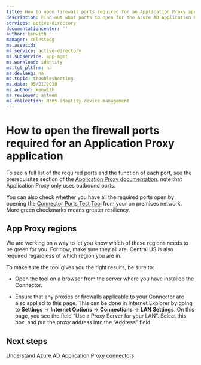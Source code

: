 ```yaml
---
title: How to open firewall ports required for an Application Proxy app
description: Find out what ports to open for the Azure AD Application Proxy to work correctly
services: active-directory
documentationcenter: ''
author: kenwith
manager: celestedg
ms.assetid: 
ms.service: active-directory
ms.subservice: app-mgmt
ms.workload: identity
ms.tgt_pltfrm: na
ms.devlang: na
ms.topic: troubleshooting
ms.date: 05/21/2018
ms.author: kenwith
ms.reviewer: asteen
ms.collection: M365-identity-device-management
---
```


# How to open the firewall ports required for an Application Proxy application

To see a full list of the required ports and the function of each port, see the prerequisites section of the [Application Proxy documentation](application-proxy-add-on-premises-application.md). note that Application Proxy only uses outbound ports.

You can also check whether you have all the required ports open by opening the [Connector Ports Test Tool](https://aadap-portcheck.connectorporttest.msappproxy.net/) from your on premises network. More green checkmarks means greater resiliency. 

## App Proxy regions

We are working on a way to let you know which of these regions needs to be green for you. For now, make sure they all are. Central US is also required regardless of which region you are in.

To make sure the tool gives you the right results, be sure to:

-   Open the tool on a browser from the server where you have installed the Connector.

-   Ensure that any proxies or firewalls applicable to your Connector are also applied to this page. This can be done in Internet Explorer by going to **Settings** -&gt; **Internet Options** -&gt; **Connections** -&gt; **LAN Settings**. On this page, you see the field “Use a Proxy Server for your LAN”. Select this box, and put the proxy address into the “Address” field.

## Next steps
[Understand Azure AD Application Proxy connectors](application-proxy-connectors.md)

